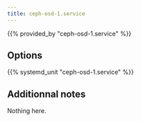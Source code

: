```yaml
---
title: ceph-osd-1.service
---
```


{{% provided_by "ceph-osd-1.service" %}}

## Options

{{% systemd_unit "ceph-osd-1.service" %}}

## Additionnal notes

Nothing here.